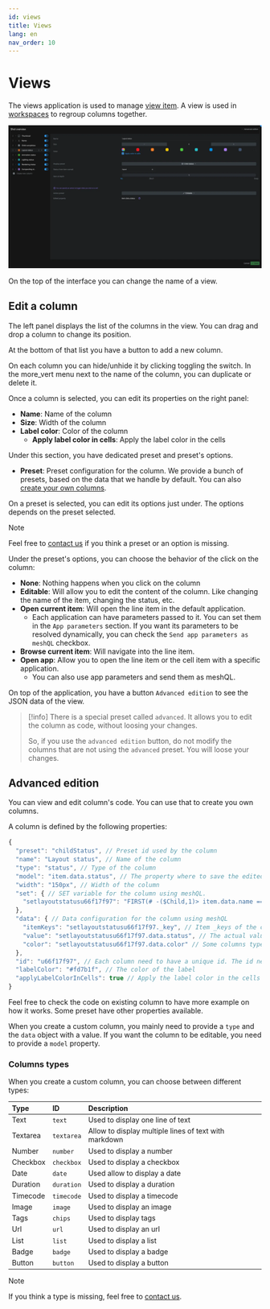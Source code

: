 ```yaml
---
id: views
title: Views
lang: en
nav_order: 10
---
```


# Views

The views application is used to manage [view item](../items/view.md). A view is used in [workspaces](./workspaces.md) to regroup columns together.

![Views](../../_medias/screenshots/views.webp)

On the top of the interface you can change the name of a view.

## Edit a column

The left panel displays the list of the columns in the view. You can drag and drop a column to change its position.

At the bottom of that list you have a button to add a new column.

On each column you can hide/unhide it by clicking toggling the switch. In the <span class="aq-icon">more_vert</span> menu next to the name of the column, you can duplicate or delete it.

Once a column is selected, you can edit its properties on the right panel:

- **Name**: Name of the column
- **Size**: Width of the column
- **Label color**: Color of the column
  - **Apply label color in cells**: Apply the label color in the cells

Under this section, you have dedicated preset and preset's options.

- **Preset**: Preset configuration for the column. We provide a bunch of presets, based on the data that we handle by default. You can also [create your own columns](../../examples/tutorials/create-column.md).

On a preset is selected, you can edit its options just under. The options depends on the preset selected.

> [!note]
> Feel free to [contact us](../../contact.md) if you think a preset or an option is missing.

Under the preset's options, you can choose the behavior of the click on the column:

- **None**: Nothing happens when you click on the column
- **Editable**: Will allow you to edit the content of the column. Like changing the name of the item, changing the status, etc.
- **Open current item**: Will open the line item in the default application.
  - Each application can have parameters passed to it. You can set them in the `App parameters` section. If you want its parameters to be resolved dynamically, you can check the `Send app parameters as meshQL` checkbox.
- **Browse current item**: Will navigate into the line item.
- **Open app**: Allow you to open the line item or the cell item with a specific application.
  - You can also use app parameters and send them as meshQL.

On top of the application, you have a button `Advanced edition` to see the JSON data of the view.

> [!info]
> There is a special preset called `advanced`. It allows you to edit the column as code, without loosing your changes.
>
> So, if you use the `advanced edition` button, do not modify the columns that are not using the `advanced` preset. You will loose your changes.

## Advanced edition

You can view and edit column's code. You can use that to create you own columns.

A column is defined by the following properties:

```javascript
{
  "preset": "childStatus", // Preset id used by the column
  "name": "Layout status", // Name of the column
  "type": "status", // Type of the column
  "model": "item.data.status", // The property where to save the edited value. Used only if the column is editable
  "width": "150px", // Width of the column
  "set": { // SET variable for the column using meshQL.
    "setlayoutstatusu66f17f97": "FIRST(# -($Child,1)> item.data.name == 'layout' VIEW item)"
  },
  "data": { // Data configuration for the column using meshQL
    "itemKeys": "setlayoutstatusu66f17f97._key", // Item _keys of the content of the cell. It's used to know on which entity the model need to be saved.
    "value": "setlayoutstatusu66f17f97.data.status", // The actual value displayed in the cell
    "color": "setlayoutstatusu66f17f97.data.color" // Some columns type can have a color
  },
  "id": "u66f17f97", // Each column need to have a unique id. The id need in the current view. By default Aquarium take care of it by checking if no other columns have the same id.
  "labelColor": "#fd7b1f", // The color of the label
  "applyLabelColorInCells": true // Apply the label color in the cells
}
```

Feel free to check the code on existing column to have more example on how it works. Some preset have other properties available.

When you create a custom column, you mainly need to provide a `type` and the `data` object with a value. If you want the column to be editable, you need to provide a `model` property.

### Columns types

When you create a custom column, you can choose between different types:

| Type | ID | Description |
| :--- | :---- | :----------- |
| Text | `text` | Used to display one line of text |
| Textarea | `textarea` | Allow to display multiple lines of text with markdown |
| Number | `number` | Used to display a number |
| Checkbox | `checkbox` | Used to display a checkbox |
| Date | `date` | Used allow to display a date |
| Duration | `duration` | Used to display a duration |
| Timecode | `timecode` | Used to display a timecode |
| Image | `image` | Used to display an image |
| Tags | `chips` | Used to display tags |
| Url | `url` | Used to display an url |
| List | `list` | Used to display a list |
| Badge | `badge` | Used to display a badge |
| Button | `button` | Used to display a button |

> [!note]
> If you think a type is missing, feel free to [contact us](../../contact.md).

